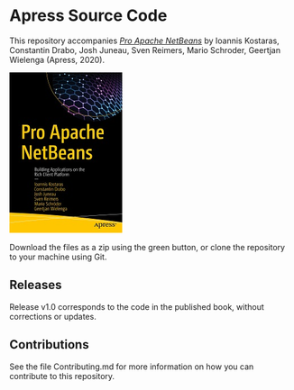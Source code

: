 # Apress Source Code

This repository accompanies [*Pro Apache NetBeans*](https://www.apress.com/9781484253694) by Ioannis Kostaras, Constantin Drabo, Josh Juneau, Sven Reimers, Mario Schroder, Geertjan Wielenga (Apress, 2020).

[comment]: #cover
![Cover image](9781484253694.jpg)

Download the files as a zip using the green button, or clone the repository to your machine using Git.

## Releases

Release v1.0 corresponds to the code in the published book, without corrections or updates.

## Contributions

See the file Contributing.md for more information on how you can contribute to this repository.